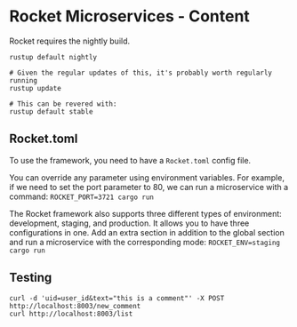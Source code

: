 # Rocket Microservices - Content
Rocket requires the nightly build.
```shell script
rustup default nightly

# Given the regular updates of this, it's probably worth regularly running
rustup update

# This can be revered with:
rustup default stable
```

## Rocket.toml
To use the framework, you need to have a `Rocket.toml` config file.

You can override any parameter using environment variables. For example, if we need to set the port parameter to 80, we can run a microservice with a command:
`ROCKET_PORT=3721 cargo run`

The Rocket framework also supports three different types of environment: development, staging, and production. It allows you to have three configurations in one. Add an extra section in addition to the global section and run a microservice with the corresponding mode: `ROCKET_ENV=staging cargo run`

## Testing
```shell script
curl -d 'uid=user_id&text="this is a comment"' -X POST http://localhost:8003/new_comment
curl http://localhost:8003/list
```